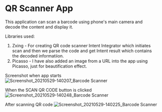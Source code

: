 # QR Scanner App

This application can scan a barcode using phone's main camera and decode the content and display it.

Libraries used: 
1. Zxing - For creating QR code scanner Intent Integrator which initiates scan and then we parse the code and get Intent result which contains the decoded informatiion.
2. Picasso - I have also added an image from a URL into the app using Picasso, just for beautification effect.

Screenshot when app starts
![Screenshot_20210529-140207_Barcode Scanner](https://user-images.githubusercontent.com/46132930/120063843-d2387c80-c086-11eb-94f2-0f2056979886.jpg)

When the SCAN QR CODE button is clicked
![Screenshot_20210529-140248_Barcode Scanner](https://user-images.githubusercontent.com/46132930/120063852-e0869880-c086-11eb-8c3f-12fea7af5ad6.jpg)

After scanning QR code
![Screenshot_20210529-140225_Barcode Scanner](https://user-images.githubusercontent.com/46132930/120063845-d6fd3080-c086-11eb-8f7a-1e19567b0f3d.jpg)


